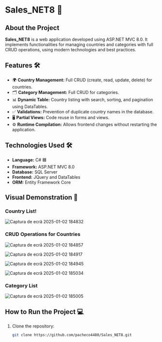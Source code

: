 # Sales_NET8 🚀

## About the Project
**Sales_NET8** is a web application developed using ASP.NET MVC 8.0. It implements functionalities for managing countries and categories with full CRUD operations, using modern technologies and best practices.

## Features 🛠️
- 🌍 **Country Management:** Full CRUD (create, read, update, delete) for countries.
- 🗂️ **Category Management:** Full CRUD for categories.
- 📊 **Dynamic Table:** Country listing with search, sorting, and pagination using DataTables.
- ✅ **Validations:** Prevention of duplicate country names in the database.
- 🖥️ **Partial Views:** Code reuse in forms and views.
- ⚙️ **Runtime Compilation:** Allows frontend changes without restarting the application.

## Technologies Used 🛠️
- **Language:** C# 🟦
- **Framework:** ASP.NET MVC 8.0
- **Database:** SQL Server
- **Frontend:** JQuery and DataTables
- **ORM:** Entity Framework Core

## Visual Demonstration 🌟
### Country List!

![Captura de ecrã 2025-01-02 184832](https://github.com/user-attachments/assets/41f9811e-95f6-4923-8189-123cc287be29)

### CRUD Operations for Countries
![Captura de ecrã 2025-01-02 184857](https://github.com/user-attachments/assets/b6fae5a2-664b-4373-b19a-bc03ae487cc6)

![Captura de ecrã 2025-01-02 184917](https://github.com/user-attachments/assets/59e46f0a-e6c8-4194-8fd9-770e780f5903)

![Captura de ecrã 2025-01-02 184945](https://github.com/user-attachments/assets/70094bbb-ddbe-4eb3-b789-89bb1b403e0a)

![Captura de ecrã 2025-01-02 185034](https://github.com/user-attachments/assets/113eb876-e413-4662-a8ac-1e711348fda3)


### Category List
![Captura de ecrã 2025-01-02 185005](https://github.com/user-attachments/assets/d6536853-d46a-49d4-9e1b-5bcdddf20d24)


## How to Run the Project 💻
1. Clone the repository:
   ```bash
   git clone https://github.com/pacheco4480/Sales_NET8.git
